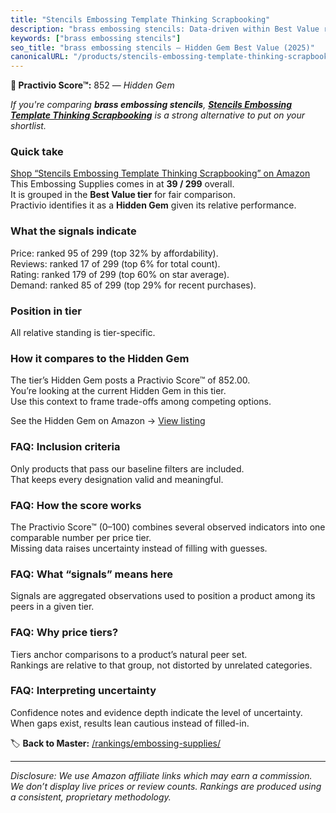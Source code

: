 ```yaml
---
title: "Stencils Embossing Template Thinking Scrapbooking"
description: "brass embossing stencils: Data-driven within Best Value ranking using the Practivio Score™. Positioned by quality, value, demand, findability, momentum."
keywords: ["brass embossing stencils"]
seo_title: "brass embossing stencils — Hidden Gem Best Value (2025)"
canonicalURL: "/products/stencils-embossing-template-thinking-scrapbooking-B095HXH34C/"
---
```


**💎 Practivio Score™:** 852 — _Hidden Gem_


*If you're comparing **brass embossing stencils**, **[Stencils Embossing Template Thinking Scrapbooking](https://www.amazon.com/dp/B095HXH34C?tag=practivio-20)** is a strong alternative to put on your shortlist.*
### Quick take
[Shop “Stencils Embossing Template Thinking Scrapbooking” on Amazon](https://www.amazon.com/dp/B095HXH34C?tag=practivio-20)
This Embossing Supplies comes in at **39 / 299** overall.  
It is grouped in the **Best Value tier** for fair comparison.  
Practivio identifies it as a **Hidden Gem** given its relative performance.

### What the signals indicate
Price: ranked 95 of 299 (top 32% by affordability).  
Reviews: ranked 17 of 299 (top 6% for total count).  
Rating: ranked 179 of 299 (top 60% on star average).  
Demand: ranked 85 of 299 (top 29% for recent purchases).

### Position in tier
All relative standing is tier-specific.

### How it compares to the Hidden Gem
The tier’s Hidden Gem posts a Practivio Score™ of 852.00.  
You’re looking at the current Hidden Gem in this tier.  
Use this context to frame trade-offs among competing options.  

See the Hidden Gem on Amazon → [View listing](https://www.amazon.com/dp/B095HXH34C?tag=practivio-20)

### FAQ: Inclusion criteria
Only products that pass our baseline filters are included.  
That keeps every designation valid and meaningful.

### FAQ: How the score works
The Practivio Score™ (0–100) combines several observed indicators into one comparable number per price tier.  
Missing data raises uncertainty instead of filling with guesses.

### FAQ: What “signals” means here
Signals are aggregated observations used to position a product among its peers in a given tier.

### FAQ: Why price tiers?
Tiers anchor comparisons to a product’s natural peer set.  
Rankings are relative to that group, not distorted by unrelated categories.

### FAQ: Interpreting uncertainty
Confidence notes and evidence depth indicate the level of uncertainty.  
When gaps exist, results lean cautious instead of filled-in.


🏷️ **Back to Master:** [/rankings/embossing-supplies/](/rankings/embossing-supplies/)

---
_Disclosure: We use Amazon affiliate links which may earn a commission. We don’t display live prices or review counts. Rankings are produced using a consistent, proprietary methodology._
